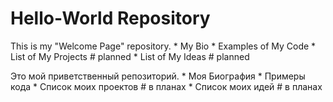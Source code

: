 # Hello-World Repository

This is my "Welcome Page" repository.
	* My Bio
	* Examples of My Code
	* List of My Projects			# planned
	* List of My Ideas				# planned

Это мой приветственный репозиторий.
	* Моя Биография
	* Примеры кода
	* Список моих проектов		# в планах 
	* Список моих идей				# в планах
